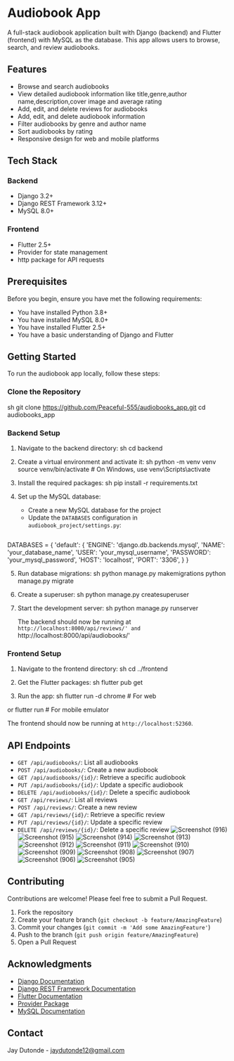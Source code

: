 # Audiobook App

A full-stack audiobook application built with Django (backend) and Flutter (frontend) with MySQL as the database. This app allows users to browse, search, and review audiobooks.

## Features

- Browse and search audiobooks
- View detailed audiobook information like title,genre,author name,description,cover image and average rating 
- Add, edit, and delete reviews for audiobooks
- Add, edit, and delete audiobook information
- Filter audiobooks by genre and author name
- Sort audiobooks by rating
- Responsive design for web and mobile platforms

## Tech Stack

### Backend
- Django 3.2+
- Django REST Framework 3.12+
- MySQL 8.0+

### Frontend
- Flutter 2.5+
- Provider for state management
- http package for API requests

## Prerequisites

Before you begin, ensure you have met the following requirements:

- You have installed Python 3.8+
- You have installed MySQL 8.0+
- You have installed Flutter 2.5+
- You have a basic understanding of Django and Flutter

## Getting Started

To run the audiobook app locally, follow these steps:

### Clone the Repository
sh
git clone https://github.com/Peaceful-555/audiobooks_app.git
cd audiobooks_app


### Backend Setup

1. Navigate to the backend directory:
sh
cd backend


2. Create a virtual environment and activate it:
sh
python -m venv venv
source venv/bin/activate  # On Windows, use venv\Scripts\activate


3. Install the required packages:
sh
pip install -r requirements.txt


4. Set up the MySQL database:
   - Create a new MySQL database for the project
   - Update the `DATABASES` configuration in `audiobook_project/settings.py`:
     ```
DATABASES = {
'default': {
'ENGINE': 'django.db.backends.mysql',
'NAME': 'your_database_name',
'USER': 'your_mysql_username',
'PASSWORD': 'your_mysql_password',
'HOST': 'localhost',
'PORT': '3306',
}
}


5. Run database migrations:
sh
python manage.py makemigrations
python manage.py migrate


6. Create a superuser:
sh
python manage.py createsuperuser


7. Start the development server:
sh
python manage.py runserver


   The backend should now be running at `http://localhost:8000/api/reviews/' and `http://localhost:8000/api/audiobooks/'

### Frontend Setup

1. Navigate to the frontend directory:
sh
cd ../frontend


2. Get the Flutter packages:
sh
flutter pub get


3. Run the app:
sh
flutter run -d chrome  # For web

or
flutter run  # For mobile emulator


   The frontend should now be running at `http://localhost:52360`.

## API Endpoints

- `GET /api/audiobooks/`: List all audiobooks
- `POST /api/audiobooks/`: Create a new audiobook
- `GET /api/audiobooks/{id}/`: Retrieve a specific audiobook
- `PUT /api/audiobooks/{id}/`: Update a specific audiobook
- `DELETE /api/audiobooks/{id}/`: Delete a specific audiobook
- `GET /api/reviews/`: List all reviews
- `POST /api/reviews/`: Create a new review
- `GET /api/reviews/{id}/`: Retrieve a specific review
- `PUT /api/reviews/{id}/`: Update a specific review
- `DELETE /api/reviews/{id}/`: Delete a specific review
![Screenshot (916)](https://github.com/user-attachments/assets/a6a2b714-3879-4352-b882-fe3936ddbd59)
![Screenshot (915)](https://github.com/user-attachments/assets/ead7154a-9f00-4d66-9569-bdd2da24052d)
![Screenshot (914)](https://github.com/user-attachments/assets/78e1cca4-356f-4067-83af-387b75c1e575)
![Screenshot (913)](https://github.com/user-attachments/assets/b5eed4c3-92af-4dec-a9fd-20482d84e540)
![Screenshot (912)](https://github.com/user-attachments/assets/df2b9942-2805-4c1a-b48e-cf88a630766a)
![Screenshot (911)](https://github.com/user-attachments/assets/982de1ba-f805-4edc-a3c4-974abda6fec5)
![Screenshot (910)](https://github.com/user-attachments/assets/c160460d-05f9-41cf-b6bf-bb3884ca8d3a)
![Screenshot (909)](https://github.com/user-attachments/assets/c02f85af-7e7a-4b6d-818f-4edda9f06e65)
![Screenshot (908)](https://github.com/user-attachments/assets/3b331be9-f32c-406a-b1f6-86d00f191827)
![Screenshot (907)](https://github.com/user-attachments/assets/43adc54d-f2a1-4115-90da-1614a84513ec)
![Screenshot (906)](https://github.com/user-attachments/assets/c1339d6d-46cb-407f-91a2-1093c9950ec5)
![Screenshot (905)](https://github.com/user-attachments/assets/135c1b9f-f32e-450f-89aa-e7ed435988cc)

## Contributing

Contributions are welcome! Please feel free to submit a Pull Request.

1. Fork the repository
2. Create your feature branch (`git checkout -b feature/AmazingFeature`)
3. Commit your changes (`git commit -m 'Add some AmazingFeature'`)
4. Push to the branch (`git push origin feature/AmazingFeature`)
5. Open a Pull Request


## Acknowledgments

- [Django Documentation](https://docs.djangoproject.com/)
- [Django REST Framework Documentation](https://www.django-rest-framework.org/)
- [Flutter Documentation](https://flutter.dev/docs)
- [Provider Package](https://pub.dev/packages/provider)
- [MySQL Documentation](https://dev.mysql.com/doc/)

## Contact

Jay Dutonde - jaydutonde12@gmail.com

